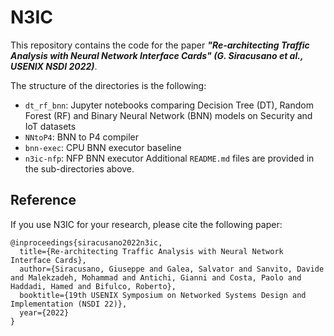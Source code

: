 # N3IC

This repository contains the code for the paper ***"Re-architecting Traffic Analysis with Neural Network Interface Cards" (G. Siracusano et al., USENIX NSDI 2022)***.

The structure of the directories is the following:
- `dt_rf_bnn`: Jupyter notebooks comparing Decision Tree (DT), Random Forest (RF) and Binary Neural Network (BNN) models on Security and IoT datasets
- `NNtoP4`: BNN to P4 compiler
- `bnn-exec`: CPU BNN executor baseline
- `n3ic-nfp`: NFP BNN executor
Additional `README.md` files are provided in the sub-directories above.

## Reference
If you use N3IC for your research, please cite the following paper:
```
@inproceedings{siracusano2022n3ic,
  title={Re-architecting Traffic Analysis with Neural Network Interface Cards},
  author={Siracusano, Giuseppe and Galea, Salvator and Sanvito, Davide and Malekzadeh, Mohammad and Antichi, Gianni and Costa, Paolo and Haddadi, Hamed and Bifulco, Roberto},
  booktitle={19th USENIX Symposium on Networked Systems Design and Implementation (NSDI 22)},
  year={2022}
}
```
